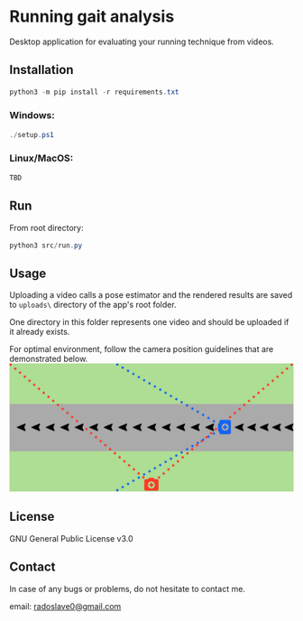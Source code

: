 # Running gait analysis
Desktop application for evaluating your running technique from videos.

## Installation
```powershell
python3 -m pip install -r requirements.txt
```
### Windows:
```powershell
./setup.ps1
```
### Linux/MacOS:
```powershell
TBD
```

## Run
From root directory:
```powershell
python3 src/run.py
```

## Usage
Uploading a video calls a pose estimator and the rendered results are saved to `uploads\` directory of the app's root folder.

One directory in this folder represents one video and should be uploaded if it already exists.

For optimal environment, follow the camera position guidelines that are demonstrated below.
![Camera position](/src/images/camera_position.png)

## License

GNU General Public License v3.0

## Contact
In case of any bugs or problems, do not hesitate to contact me.

email: radoslave0@gmail.com
